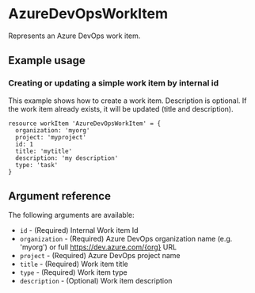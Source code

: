 ﻿# AzureDevOpsWorkItem

Represents an Azure DevOps work item.

## Example usage

### Creating or updating a simple work item by internal id

This example shows how to create a work item. Description is optional. If the work item already exists, it will be updated (title and description).

```bicep
resource workItem 'AzureDevOpsWorkItem' = {
  organization: 'myorg'
  project: 'myproject'
  id: 1
  title: 'mytitle'
  description: 'my description'
  type: 'task'
}
```

## Argument reference

The following arguments are available:

- `id` - (Required) Internal Work item Id
- `organization` - (Required) Azure DevOps organization name (e.g. 'myorg') or full https://dev.azure.com/{org} URL
- `project` - (Required) Azure DevOps project name
- `title` - (Required) Work item title
- `type` - (Required) Work item type
- `description` - (Optional) Work item description

